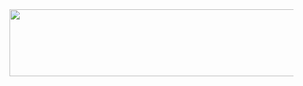 <a href="https://github.com/devxb/gitanimals">
  <img
    src="https://render.gitanimals.org/lines/fbgjung?pet-id=647509601891380369"
    width="600"
    height="120"
  />
</a>
